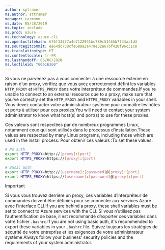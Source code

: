 ```yaml
---
author: sptramer
ms.author: sttramer
manager: carmonm
ms.date: 05/28/2019
ms.topic: include
ms.prod: azure
ms.technology: azure-cli
ms.openlocfilehash: 676f33377a4e7122941bc789c51465b7f34aa1d3
ms.sourcegitcommit: ee64dc738cfe689a2a479e32a87bf420f96c31c8
ms.translationtype: HT
ms.contentlocale: fr-FR
ms.lasthandoff: 05/06/2020
ms.locfileid: "66516260"
---
```

<span data-ttu-id="4ac74-101">Si vous ne parvenez pas à vous connecter à une ressource externe en raison d’un proxy, vérifiez que vous avez correctement défini les variables `HTTP_PROXY` et `HTTPS_PROXY` dans votre interpréteur de commandes.</span><span class="sxs-lookup"><span data-stu-id="4ac74-101">If you're unable to connect to an external resource due to a proxy, make sure that you've correctly set the `HTTP_PROXY` and `HTTPS_PROXY` variables in your shell.</span></span> <span data-ttu-id="4ac74-102">Vous devez contacter votre administrateur système pour connaître les hôtes et ports à utiliser pour ces proxies.</span><span class="sxs-lookup"><span data-stu-id="4ac74-102">You will need to contact your system administrator to know what host(s) and port(s) to use for these proxies.</span></span>

<span data-ttu-id="4ac74-103">Ces valeurs sont respectées par de nombreux programmes Linux, notamment ceux qui sont utilisés dans le processus d’installation.</span><span class="sxs-lookup"><span data-stu-id="4ac74-103">These values are respected by many Linux programs, including those which are used in the install process.</span></span> <span data-ttu-id="4ac74-104">Pour obtenir ces valeurs :</span><span class="sxs-lookup"><span data-stu-id="4ac74-104">To set these values:</span></span>

```bash
# No auth
export HTTP_PROXY=http://[proxy]:[port]
export HTTPS_PROXY=https://[proxy]:[port]

# Basic auth
export HTTP_PROXY=http://[username]:[password]@[proxy]:[port]
export HTTPS_PROXY=https://[username]:[password]@[proxy]:[port]
```

> [!IMPORTANT]
> <span data-ttu-id="4ac74-105">Si vous vous trouvez derrière un proxy, ces variables d’interpréteur de commandes doivent être définies pour se connecter aux services Azure avec l’interface CLI.</span><span class="sxs-lookup"><span data-stu-id="4ac74-105">If you are behind a proxy, these shell variables must be set to connect to Azure services with the CLI.</span></span>
> <span data-ttu-id="4ac74-106">Si vous n’utilisez pas l’authentification de base, il est recommandé d’exporter ces variables dans votre fichier `.bashrc`.</span><span class="sxs-lookup"><span data-stu-id="4ac74-106">If you are not using basic auth, it's recommended to export these variables in your `.bashrc` file.</span></span>
> <span data-ttu-id="4ac74-107">Suivez toujours les stratégies de sécurité de votre entreprise et les exigences de votre administrateur système.</span><span class="sxs-lookup"><span data-stu-id="4ac74-107">Always follow your business' security policies and the requirements of your system administrator.</span></span>
